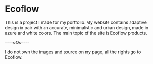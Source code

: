 # Ecoflow


This is a project I made for my portfolio. My website contains adaptive design in pair with an accurate, minimalistic and urban design, made in azure and white colors. The main topic of the site is Ecoflow products.

----oOo----

I do not own the images and source on my page, all the rights go to Ecoflow.

